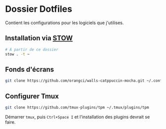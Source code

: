 # Dossier Dotfiles

Contient les configurations pour les logiciels que j'utilises.

## Installation via [STOW](https://www.gnu.org/software/stow/)

```bash
# À partir de ce dossier
stow . -t ~
```

## Fonds d'écrans

```bash
git clone https://github.com/orangci/walls-catppuccin-mocha.git ~/.config/backgrounds/
```

## Configurer Tmux

```bash
git clone https://github.com/tmux-plugins/tpm ~/.tmux/plugins/tpm
```

Démarrer `tmux`, puis `Ctrl+Space I` et l'installation des plugins devrait se faire.
